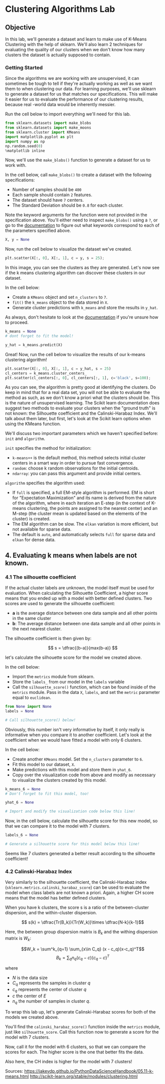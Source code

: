 
# Clustering Algorithms Lab

## Objective

In this lab, we'll generate a dataset and learn to make use of K-Means Clustering with the help of sklearn. We'll also learn 2 techniques for evaluating the quality of our clusters when we don't know how many clusters the dataset is actually supposed to contain.

### Getting Started

Since the algorithms we are working with are unsupervised, it can sometimes be tough to tell if they're actually working as well as we want them to when clustering our data. For learning purposes, we'll use sklearn to generate a dataset for us that matches our specifications.  This will make it easier for us to evaluate the performance of our clustering results, because real -world data would be inherently messier. 

Run the cell below to import everything we'll need for this lab.  


```python
from sklearn.datasets import make_blobs
from sklearn.datasets import make_moons
from sklearn.cluster import KMeans
import matplotlib.pyplot as plt
import numpy as np
np.random.seed(0)
%matplotlib inline  
```

Now, we'll use the `make_blobs()` function to generate a dataset for us to work with.  

In the cell below, call `make_blobs()` to create a dataset with the following specifications:

* Number of samples should be `400`
* Each sample should contain `2` features.
* The dataset should have `7` centers.
* The Standard Deviation should be `0.8` for each cluster.

Note the keyword arguments for the function were not provided in the specification above.  You'll either need to inspect `make_blobs()` using a `?`, or go to the [documentation](http://scikit-learn.org/stable/modules/generated/sklearn.datasets.make_blobs.html) to figure out what keywords correspond to each of the parameters specified above.  




```python
X, y = None
```

Now, run the cell below to visualize the dataset we've created. 


```python
plt.scatter(X[:, 0], X[:, 1], c = y, s = 25);
```

In this image, you can see the clusters as they are generated. Let's now see if the k means clustering algorithm can discover these clusters in our dataset.

In the cell below:

* Create a `KMeans` object and set `n_clusters` to `7`.
* `fit()` the `k_means` object to the data stored in `X`.
* Generate cluster predictions with `k_means` and store the results in `y_hat`.

As always, don't hesitate to look at the [documentation](http://scikit-learn.org/stable/modules/generated/sklearn.cluster.KMeans.html) if you're unsure how to proceed.  


```python
k_means = None
# dont forget to fit the model!

y_hat = k_means.predict(X)
```

Great! Now, run the cell below to visualize the results of our k-means clustering algorithm!


```python
plt.scatter(X[:, 0], X[:, 1], c = y_hat, s = 25)
cl_centers = k_means.cluster_centers_
plt.scatter(cl_centers[:, 0], cl_centers[:, 1], c='black', s=100);
```

As you can see, the algorithm is pretty good at identifying the clusters. Do keep in mind that for a real data set, you will not be able to evaluate the method as such, as we don't know a priori what the clusters should be. This is the nature of unsupervised learning. The Scikit learn documentation does suggest two methods to evaluate your clusters when the "ground truth" is not known: the Silhouette coefficient and the Calinski-Harabaz Index. We'll talk about them later, but first, let's look at the Scikit learn options when using the KMeans function.

We'll discuss two important parameters which we haven't specified before: `init` and `algorithm`.

`init` specifies the method for initialization:

- `k-means++` is the default method, this method selects initial cluster centers in a smart way in order to pursue fast convergence.
- `random`: choose k random observations for the initial centroids.
- `ndarray`: you can pass this argument and provide initial centers.

`algorithm` specifies the algorithm used:

- If `full` is specified, a full EM-style algorithm is performed. EM is short for "Expectation Maximization" and its name is derived from the nature of the algorithm, where in each iteration an E-step (in the context of K-means clustering, the points are assigned to the nearest center) and an M-step (the cluster mean is updated based on the elements of the cluster) is created. 
- The EM algorithm can be slow. The `elkan` variation is more efficient, but not available for sparse data.
- The default is `auto`, and automatically selects `full` for sparse data and `elkan` for dense data. 




## 4. Evaluating k means when labels are not known.

### 4.1 The silhouette coefficient

If the actual cluster labels are unknown, the model itself must be used for evaluation. When calculating the Silhouette Coefficient, a higher score means that you ended up with a model with better defined clusters. Two scores are used to generate the silhouette coefficient:

- **a** is the average distance between one data sample and all other points in the same cluster
- **b**: The average distance between one data sample and all other points in the next nearest cluster.

The silhouette coefficient is then given by:

$$ s = \dfrac{(b-a)}{max(b-a)} $$

let's calculate the silhouette score for the model we created above.  

In the cell below:

* Import the `metrics` module from sklearn.
* Store the `labels_` from our model in the `labels` variable
* Call the `silhouette_score()` function, which can be found inside of the `metrics` module.  Pass in the data `X`, `labels`, and set the `metric` parameter equal to `euclidean`.


```python
from None import None
labels = None

# Call silhouette_score() below!

```

Obviously, this number isn't very informative by itself, it only really is informative when you compare it to another coefficient. Let's look at the coefficient when we would have fitted a model with only 6 clusters.

In the cell below:

* Create another `KMeans` model.  Set the `n_clusters` parameter to `6`.
* Fit this model to our dataset, `X`.
* Make predictions with this model and store them in `yhat_6`.
* Copy over the visualization code from above and modify as necessary to visualize the clusters created by this model. 


```python
k_means_6 = None
# Don't forget to fit this model, too!

yhat_6 = None

# Import and modify the visualization code below this line!
```

Now, in the cell below, calculate the silhouette score for this new model, so that we can compare it to the model with 7 clusters. 


```python
labels_6 = None

# Generate a silhouette score for this model below this line!
```

Seems like 7 clusters generated a better result according to the silhouette coefficient!

### 4.2 Calinski-Harabaz Index

Very similarly to the silhouette coefficient, the Calinski-Harabaz index (`sklearn.metrics.calinski_harabaz_score`) can be used to evaluate the model when class labels are not known a priori. Again, a higher CH score means that the model has better defined clusters.

When you have k clusters, the score s is a ratio of the between-cluster dispersion, and the within-cluster dispersion.

$$ s(k) = \dfrac{Tr(B_k)}{Tr(W_k)}\times \dfrac{N-k}{k-1}$$

Here, the between group dispersion matrix is $B_k$ and the withing dispersion matrix is $W_k$:

$$W_k = \sum^k_{q=1} \sum_{x\in C_q} (x - c_q)(x-c_q)^T$$
$$B_k = \sum_{q} n_q (c_q - c)(c_q-c)^T$$

where 

- $N$ is the data size
- $C_q$ represents the samples in cluster $q$
- $c_q$ represents the center of cluster $q$
- $c$ the center of $E$
- $n_q$ the number of samples in cluster $q$.

To wrap this lab up, let's generate Calinski-Harabaz scores for both of the models we created above.  

You'll find the `calinski_harabaz_score()` function inside the `metrics` module, just like `silhouette_score`.  Call this function now to generate a score for the model with 7 clusters. 

Now, call it for the model with 6 clusters, so that we can compare the scores for each.  The higher score is the one that better fits the data. 

Also here, the CH index is higher for the model with 7 clusters!

Sources: 
https://jakevdp.github.io/PythonDataScienceHandbook/05.11-k-means.html
http://scikit-learn.org/stable/modules/clustering.html
